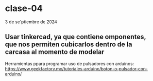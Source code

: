 # clase-04 

3 de se´ptiembre de 2024

## Usar tinkercad, ya que contiene omponentes, que nos permiten cubicarlos dentro de la carcasa al momento de modelar

Herramientas ppara programar uso de pulsadores con arduinos: https://www.geekfactory.mx/tutoriales-arduino/boton-o-pulsador-con-arduino/
